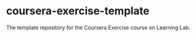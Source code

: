 # coursera-exercise-template
The template repository for the Coursera Exercise course on Learning Lab.
